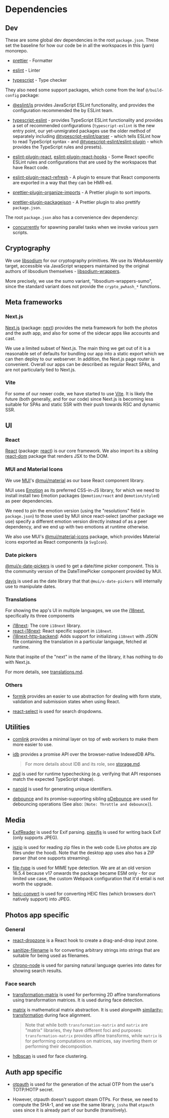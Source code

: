 # Dependencies

## Dev

These are some global dev dependencies in the root `package.json`. These set the
baseline for how our code be in all the workspaces in this (yarn) monorepo.

-   [prettier](https://prettier.io) - Formatter

-   [eslint](https://eslint.org) - Linter

-   [typescript](https://www.typescriptlang.org/) - Type checker

They also need some support packages, which come from the leaf `@/build-config`
package:

-   [@eslint/js](https://eslint.org/) provides JavaScript ESLint functionality,
    and provides the configuration recommended the by ESLint team.

-   [typescript-eslint](https://typescript-eslint.io/packages/typescript-eslint/)
    \- provides TypeScript ESLint functionality and provides a set of
    recommended configurations (`typescript-eslint` is the new entry point, our
    yet-unmigrated packages use the older method of separately including
    [@typescript-eslint/parser](https://typescript-eslint.io/packages/eslint-plugin/)
    \- which tells ESLint how to read TypeScript syntax - and
    [@typescript-eslint/eslint-plugin](https://typescript-eslint.io/packages/eslint-plugin/)
    \- which provides the TypeScript rules and presets).

-   [eslint-plugin-react](https://github.com/jsx-eslint/eslint-plugin-react),
    [eslint-plugin-react-hooks](https://reactjs.org/) \- Some React specific
    ESLint rules and configurations that are used by the workspaces that have
    React code.

-   [eslint-plugin-react-refresh](https://github.com/ArnaudBarre/eslint-plugin-react-refresh)
    \- A plugin to ensure that React components are exported in a way that they
    can be HMR-ed.

-   [prettier-plugin-organize-imports](https://github.com/simonhaenisch/prettier-plugin-organize-imports)
    \- A Prettier plugin to sort imports.

-   [prettier-plugin-packagejson](https://github.com/matzkoh/prettier-plugin-packagejson)
    \- A Prettier plugin to also prettify `package.json`.

The root `package.json` also has a convenience dev dependency:

-   [concurrently](https://github.com/open-cli-tools/concurrently) for spawning
    parallel tasks when we invoke various yarn scripts.

## Cryptography

We use [libsodium](https://libsodium.gitbook.io/doc/) for our cryptography
primitives. We use its WebAssembly target, accessible via JavaScript wrappers
maintained by the original authors of libsodium themselves -
[libsodium-wrappers](https://github.com/jedisct1/libsodium.js).

More precisely, we use the sumo variant, "libsodium-wrappers-sumo", since the
standard variant does not provide the `crypto_pwhash_*` functions.

## Meta frameworks

### Next.js

[Next.js](https://nextjs.org) (package:
[next](https://github.com/vercel/next.js)) provides the meta framework for both
the photos and the auth app, and also for some of the sidecar apps like accounts
and cast.

We use a limited subset of Next.js. The main thing we get out of it is a
reasonable set of defaults for bundling our app into a static export which we
can then deploy to our webserver. In addition, the Next.js page router is
convenient. Overall our apps can be described as regular React SPAs, and are not
particularly tied to Next.js.

### Vite

For some of our newer code, we have started to use [Vite](https://vitejs.dev).
It is likely the future (both generally, and for our code) since Next.js is
becoming less suitable for SPAs and static SSR with their push towards RSC and
dynamic SSR.

## UI

### React

[React](https://react.dev) (package: [react](https://github.com/facebook/react))
is our core framework. We also import its a sibling
[react-dom](https://github.com/facebook/react) package that renders JSX to the
DOM.

### MUI and Material Icons

We use [MUI](https://mui.com)'s
[@mui/material](https://mui.com/material-ui/getting-started/installation/) as
our base React component library.

MUI uses [Emotion](https://emotion.sh/) as its preferred CSS-in-JS library, for
which we need to install install two Emotion packages (`@emotion/react` and
`@emotion/styled`) as peer dependencies.

We need to pin the emotion version (using the "resolutions" field in
`package.json`) to those used by MUI since react-select (another package we use)
specify a different emotion version directly instead of as a peer dependency,
and we end up with two emotions at runtime otherwise.

We also use MUI's
[@mui/material-icons](https://mui.com/material-ui/material-icons/) package,
which provides Material icons exported as React components (a `SvgIcon`).

### Date pickers

[@mui/x-date-pickers](https://mui.com/x/react-date-pickers/getting-started/) is
used to get a date/time picker component. This is the community version of the
DateTimePicker component provided by MUI.

[dayjs](https://github.com/iamkun/dayjs) is used as the date library that that
`@mui/x-date-pickers` will internally use to manipulate dates.

### Translations

For showing the app's UI in multiple languages, we use the
[i18next](https://www.i18next.com), specifically its three components

-   [i18next](https://github.com/i18next/i18next): The core `i18next` library.
-   [react-i18next](https://github.com/i18next/react-i18next): React specific
    support in `i18next`.
-   [i18next-http-backend](https://github.com/i18next/i18next-http-backend):
    Adds support for initializing `i18next` with JSON file containing the
    translation in a particular language, fetched at runtime.

Note that inspite of the "next" in the name of the library, it has nothing to do
with Next.js.

For more details, see [translations.md](translations.md).

### Others

-   [formik](https://github.com/jaredpalmer/formik) provides an easier to use
    abstraction for dealing with form state, validation and submission states
    when using React.

-   [react-select](https://react-select.com/) is used for search dropdowns.

## Utilities

-   [comlink](https://github.com/GoogleChromeLabs/comlink) provides a minimal
    layer on top of web workers to make them more easier to use.

-   [idb](https://github.com/jakearchibald/idb) provides a promise API over the
    browser-native IndexedDB APIs.

    > For more details about IDB and its role, see [storage.md](storage.md).

-   [zod](https://github.com/colinhacks/zod) is used for runtime typechecking
    (e.g. verifying that API responses match the expected TypeScript shape).

-   [nanoid](https://github.com/ai/nanoid) is used for generating unique
    identifiers.

-   [debounce](https://github.com/sindresorhus/debounce) and its
    promise-supporting sibling
    [pDebounce](https://github.com/sindresorhus/p-debounce) are used for
    debouncing operations (See also: `[Note: Throttle and debounce]`).

## Media

-   [ExifReader](https://github.com/mattiasw/ExifReader) is used for Exif
    parsing. [piexifjs](https://github.com/hMatoba/piexifjs) is used for writing
    back Exif (only supports JPEG).

-   [jszip](https://github.com/Stuk/jszip) is used for reading zip files in the
    web code (Live photos are zip files under the hood). Note that the desktop
    app uses also has a ZIP parser (that one supports streaming).

-   [file-type](https://github.com/sindresorhus/file-type) is used for MIME type
    detection. We are at an old version 16.5.4 because v17 onwards the package
    became ESM only - for our limited use case, the custom Webpack configuration
    that it'd entail is not worth the upgrade.

-   [heic-convert](https://github.com/catdad-experiments/heic-convert) is used
    for converting HEIC files (which browsers don't natively support) into JPEG.

## Photos app specific

### General

-   [react-dropzone](https://github.com/react-dropzone/react-dropzone/) is a
    React hook to create a drag-and-drop input zone.

-   [sanitize-filename](https://github.com/parshap/node-sanitize-filename) is
    for converting arbitrary strings into strings that are suitable for being
    used as filenames.

-   [chrono-node](https://github.com/wanasit/chrono) is used for parsing natural
    language queries into dates for showing search results.

### Face search

-   [transformation-matrix](https://github.com/chrvadala/transformation-matrix)
    is used for performing 2D affine transformations using transformation
    matrices. It is used during face detection.

-   [matrix](https://github.com/mljs/matrix) is mathematical matrix abstraction.
    It is used alongwith
    [similarity-transformation](https://github.com/shaileshpandit/similarity-transformation-js)
    during face alignment.

    > Note that while both `transformation-matrix` and `matrix` are "matrix"
    > libraries, they have different foci and purposes: `transformation-matrix`
    > provides affine transforms, while `matrix` is for performing computations
    > on matrices, say inverting them or performing their decomposition.

-   [hdbscan](https://github.com/shaileshpandit/hdbscan-js) is used for face
    clustering.

## Auth app specific

-   [otpauth](https://github.com/hectorm/otpauth) is used for the generation of
    the actual OTP from the user's TOTP/HOTP secret.

-   However, otpauth doesn't support steam OTPs. For these, we need to compute
    the SHA-1, and we use the same library, `jssha` that `otpauth` uses since it
    is already part of our bundle (transitively).
